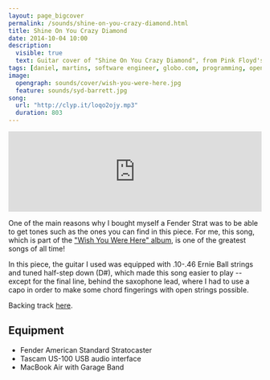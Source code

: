 ```yaml
---
layout: page_bigcover
permalink: /sounds/shine-on-you-crazy-diamond.html
title: Shine On You Crazy Diamond
date: 2014-10-04 10:00
description:
  visible: true
  text: Guitar cover of "Shine On You Crazy Diamond", from Pink Floyd's "Wish You Were Here" album.
tags: [daniel, martins, software engineer, globo.com, programming, open source, about, who is]
image:
  opengraph: sounds/cover/wish-you-were-here.jpg
  feature: sounds/syd-barrett.jpg
song:
  url: "http://clyp.it/loqo2ojy.mp3"
  duration: 803
---
```


<p>
<iframe width="100%" height="160" src="http://clyp.it/loqo2ojy/widget" frameborder="0"></iframe>
</p>

One of the main reasons why I bought myself a Fender Strat was to be able to get
tones such as the ones you can find in this piece. For me, this song, which is
part of the
["Wish You Were Here" album](http://en.wikipedia.org/wiki/Wish_You_Were_Here_(Pink_Floyd_album)),
is one of the greatest songs of all time!

In this piece, the guitar I used was equipped with .10-.46 Ernie Ball strings
and tuned half-step down (D#), which made this song easier to play -- except
for the final line, behind the saxophone lead, where I had to use a capo in
order to make some chord fingerings with open strings possible.

Backing track [here](http://www.guitarbackingtrack.com/play/pink_floyd/shine_on_you_crazy_diamond_(2).htm).

## Equipment

* Fender American Standard Stratocaster
* Tascam US-100 USB audio interface
* MacBook Air with Garage Band
